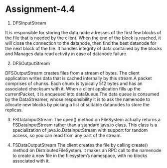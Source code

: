 # Assignment-4.4

1. DFSInputStream

It is responsible for storing the data node adresses of the first few blocks of the file that is needed by the client. When the end of the block is reached, it will close the connection to the datanode, then find the best datanode for the next block of the file. It handles integrity of data contained by the blocks and Manages data read activity in case of datanode failure.

2. DFSOutputStream

DFSOutputStream creates files from a stream of bytes. The client application writes data that is cached internally by this stream.A packet comprises of chunks. Each chunk is typically 512 bytes and has an associated checksum with it. When a client application fills up the currentPacket, it is enqueued into dataQueue.The data queue is consumed by the DataStreamer, whose responsibility it is to ask the namenode to allocate new blocks by picking a list of suitable datanodes to store the replicas.

3. FSDataInputStream
The open() method on FileSystem actually returns a FSDataInputStream rather than a standard java.io class. This class is a specialization of java.io.DataInputStream with support for random access, so you can read from any part of the stream. 

4. FSDataOutputStream
The client creates the file by calling create() method on DistributedFileSystem. it makes an RPC call to the namenode to create a new file in the filesystem’s namespace, with no blocks associated with it.
